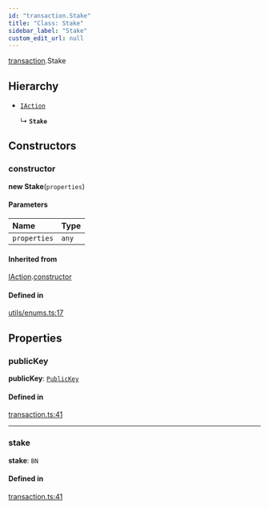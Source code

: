 ```yaml
---
id: "transaction.Stake"
title: "Class: Stake"
sidebar_label: "Stake"
custom_edit_url: null
---
```


[transaction](../modules/transaction.md).Stake

## Hierarchy

- [`IAction`](transaction.IAction.md)

  ↳ **`Stake`**

## Constructors

### constructor

**new Stake**(`properties`)

#### Parameters

| Name | Type |
| :------ | :------ |
| `properties` | `any` |

#### Inherited from

[IAction](transaction.IAction.md).[constructor](transaction.IAction.md#constructor)

#### Defined in

[utils/enums.ts:17](https://github.com/maxhr/near--near-api-js/blob/d8efa7d5/packages/near-api-js/src/utils/enums.ts#L17)

## Properties

### publicKey

 **publicKey**: [`PublicKey`](utils_key_pair.PublicKey.md)

#### Defined in

[transaction.ts:41](https://github.com/maxhr/near--near-api-js/blob/d8efa7d5/packages/near-api-js/src/transaction.ts#L41)

___

### stake

 **stake**: `BN`

#### Defined in

[transaction.ts:41](https://github.com/maxhr/near--near-api-js/blob/d8efa7d5/packages/near-api-js/src/transaction.ts#L41)
